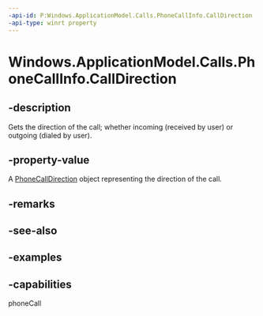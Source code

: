 ```yaml
---
-api-id: P:Windows.ApplicationModel.Calls.PhoneCallInfo.CallDirection
-api-type: winrt property
---
```


# Windows.ApplicationModel.Calls.PhoneCallInfo.CallDirection

<!--
public Windows.ApplicationModel.Calls.PhoneCallDirection CallDirection { get; }
-->

## -description

Gets the direction of the call; whether incoming (received by user) or outgoing (dialed by user).

## -property-value

A [PhoneCallDirection](phonecalldirection.md) object representing the direction of the call.

## -remarks

## -see-also

## -examples

## -capabilities
phoneCall
